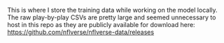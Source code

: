This is where I store the training data while working on the model locally. The raw play-by-play CSVs are pretty large and seemed unnecessary to host in this repo as they are publicly available for download here: https://github.com/nflverse/nflverse-data/releases

